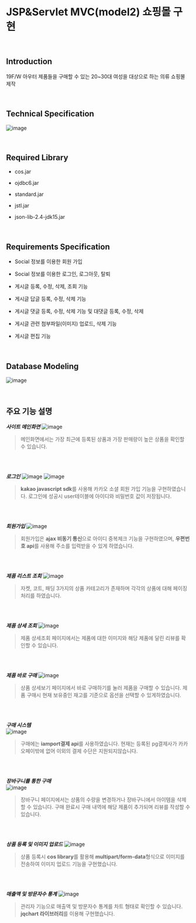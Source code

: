 # JSP&Servlet MVC(model2) 쇼핑몰 구현

  <br/>

## Introduction
19F/W 아우터 제품들을  구매할 수 있는 20~30대 여성을 대상으로 하는 의류 쇼핑몰 제작

  <br/>

## Technical Specification
![image](https://user-images.githubusercontent.com/49690751/73123190-af004780-3fd0-11ea-845c-a2c68e7ee32a.PNG)


  <br/>
  
## Required Library 
- cos.jar
- ojdbc6.jar
- standard.jar
- jstl.jar
- json-lib-2.4-jdk15.jar


  <br/>

## Requirements Specification

- Social 정보를 이용한 회원 가입
- Social 정보를 이용한 로그인, 로그아웃, 탈퇴
- 게시글 등록, 수정, 삭제, 조회 기능
- 게시글 답글 등록, 수정, 삭제 기능
- 게시글 댓글 등록, 수정, 삭제 기능 및 대댓글 등록, 수정, 삭제
- 게시글 관련 첨부파일(이미지) 업로드, 삭제 기능
- 게시글 편집 기능


  <br/>

## Database Modeling
![image](https://user-images.githubusercontent.com/49690751/73123189-adcf1a80-3fd0-11ea-8645-a810bd68e4c1.png)


  <br/>


## 주요 기능 설명
***사이트 메인화면***
![image](https://drive.google.com/uc?id=1rn9KxT0SMaeqD-AhfsU0qyuEL1cNDeJR)
> 메인화면에서는 가장 최근에 등록된 상품과 가장 판매량이 높은 상품을 확인할 수 있습니다.

  <br/>
    <br/>
  
***로그인***
![image](https://user-images.githubusercontent.com/49690751/73129473-8e171100-4027-11ea-97cd-7d36a81b26e0.gif)
![image](https://user-images.githubusercontent.com/49690751/73131551-65574180-4050-11ea-9367-4013c34088a5.png)
> **kakao javascript sdk**를 사용해 카카오 소셜 회원 가입 기능을 구현하였습니다. 로그인에 성공시 user테이블에 아이디와 비밀번호 값이 저장됩니다.

  <br/>
    <br/>
    
***회원가입***
![image](https://user-images.githubusercontent.com/49690751/73131552-66886e80-4050-11ea-9f81-a66d2293fa91.png)

> 회원가입은 **ajax 비동기 통신**으로 아이디 중복체크 기능을 구현하였으며, **우편번호 api**를 사용해 주소를 입력받을 수 있게 하였습니다.

  <br/>
    <br/>
    
***제품 리스트 조회***
![image](https://user-images.githubusercontent.com/49690751/73129477-9ff8b400-4027-11ea-8790-7bac764000d5.gif)
> 자켓, 코트, 패딩 3가지의 상품 카테고리가 존재하며 각각의 상품에 대해 페이징 처리를 하였습니다.

  <br/>
  <br/>
  
***제품 상세 조회***
![image](https://user-images.githubusercontent.com/49690751/73131383-7a7ea100-404d-11ea-8cd7-9c60c2e2cfc0.gif)
> 제품 상세조회 페이지에서는 제품에 대한 이미지와 해당 제품에 달린 리뷰를 확인할 수 있습니다.

  <br/>
  <br/>

***제품 바로 구매***
![image](https://user-images.githubusercontent.com/49690751/73129471-8c4d4d80-4027-11ea-9693-0b4f9618aef4.gif)
> 상품 상세보기 페이지에서 바로 구매하기를 눌러 제품을 구매할 수 있습니다. 제품 구매시 현재 보유중인 재고를 기준으로 옵션을 선택할 수 있게하였습니다.

  <br/>
  <br/>
  
  
***구매 시스템***  
![image](https://user-images.githubusercontent.com/49690751/73124219-2be4ee80-3fdc-11ea-83ec-4e5e589c4719.png)
> 구매에는 **iamport결제 api**를 사용하였습니다. 현재는 등록된 pg결제사가 카카오페이밖에 없어 이외의 결제 수단은 지원되지않습니다.

  <br/>
   <br/>
   

***장바구니를 통한 구매***  
![image](https://user-images.githubusercontent.com/49690751/73129476-91aa9800-4027-11ea-8616-52ad4e47b48e.gif)
> 장바구니 페이지에서는 상품의 수량을 변경하거나 장바구니에서 아이템을 삭제할 수 있습니다. 구매 완료시 구매 내역에 해당 제품이 추가되며 리뷰를 작성할 수 있습니다.

  <br/>
  <br/>




***상품 등록 및 이미지 업로드***
![image](https://user-images.githubusercontent.com/49690751/73124226-37381a00-3fdc-11ea-804b-faed8e5a5721.png)
> 상품 등록시 **cos library**를 활용해 **multipart/form-data**형식으로 이미지를 전송하여 이미지 업로드 기능을 구현했습니다.

  <br/>
  <br/>

***매출액 및 방문자수 통계***
![image](https://user-images.githubusercontent.com/49690751/73129475-90796b00-4027-11ea-9b38-0c31fb238a90.gif)
> 관리자 기능으로 매출액 및 방문자수 통계를 차트 형태로 확인할 수 있습니다. **jqchart 라이브러리**를 이용해 구현했습니다.
